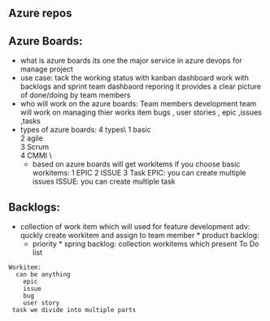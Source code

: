 ## Azure repos 
## Azure Boards:
  * what is azure boards
   its one the major service in azure devops for manage project
  * use case:
   tack the working status with kanban dashboard
   work with backlogs and sprint 
   team dashbaord
   reporing
   it provides a clear picture of done/doing by team members
  * who will work on the azure boards:
    Team members
    development team will work on managing thier works item
      bugs , user stories , epic ,issues ,tasks 
  * types of azure boards:
      4 types\ 
       1 basic\
       2 agile\
       3 Scrum\
       4 CMMI \
     * based on azure boards will get workitems
     if you choose basic
        workitems:
          1 EPIC
          2 ISSUE
          3 Task
            EPIC: 
              you can create multiple issues
            ISSUE: 
              you can create multiple task

## Backlogs:
   * collection of work item which will used for feature development 
   adv:
     quckly create workitem
     and assign to team member
    * product backlog:
      * priority
    * spring backlog:
       collection workitems which present To Do list




    Workitem:
      can be anything 
        epic
        issue
        bug
        user story 
     task we divide into multiple parts

